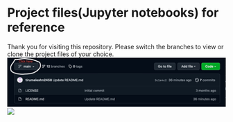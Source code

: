 # Project files(Jupyter notebooks) for reference

Thank you for visiting this repository.
Please switch the branches to view or clone the project files of your choice. 
![Instructions](/assets/Screenshot1.jpeg)
![](/assets/Screenshot.png)

